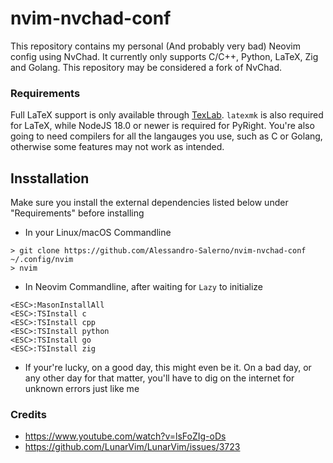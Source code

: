 # nvim-nvchad-conf
This repository contains my personal (And probably very bad) Neovim config using NvChad.
It currently only supports C/C++, Python, LaTeX, Zig and Golang.
This repository may be considered a fork of NvChad.

### Requirements
Full LaTeX support is only available through [TexLab](https://github.com/latex-lsp/texlab). `latexmk` is also required for LaTeX, while NodeJS 18.0 or newer is required for PyRight. You're also going to need compilers for all the langauges you use, such as C or Golang, otherwise some features may not work as intended.


## Insstallation
Make sure you install the external dependencies listed below under "Requirements" before installing
- In your Linux/macOS Commandline

```
> git clone https://github.com/Alessandro-Salerno/nvim-nvchad-conf ~/.config/nvim
> nvim
```
- In Neovim Commandline, after waiting for `Lazy` to initialize
```
<ESC>:MasonInstallAll
<ESC>:TSInstall c
<ESC>:TSInstall cpp
<ESC>:TSInstall python
<ESC>:TSInstall go
<ESC>:TSInstall zig
```
- If your're lucky, on a good day, this might even be it. On a bad day, or any other day for that matter, you'll have to dig on the internet for unknown errors just like me

### Credits
- https://www.youtube.com/watch?v=lsFoZIg-oDs
- https://github.com/LunarVim/LunarVim/issues/3723
